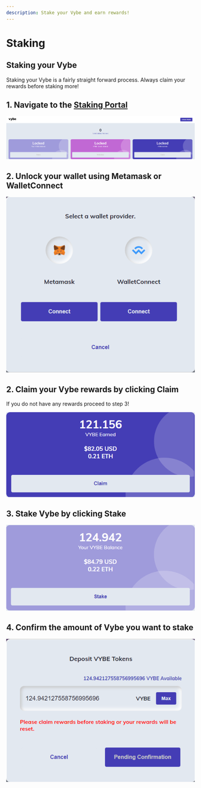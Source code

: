 ```yaml
---
description: Stake your Vybe and earn rewards!
---
```


# Staking

## Staking your Vybe

Staking your Vybe is a fairly straight forward process.  Always claim your rewards before staking more!

## 1. Navigate to the [Staking Portal](https://dashboard.vybe.finance/)

![](.gitbook/assets/image%20%284%29.png)

## 2. Unlock your wallet using Metamask or WalletConnect

![](.gitbook/assets/image%20%283%29.png)

## 2. Claim your Vybe rewards by clicking Claim

If you do not have any rewards proceed to step 3!

![](.gitbook/assets/image%20%281%29.png)

## 3. Stake Vybe by clicking Stake 

![](.gitbook/assets/image%20%282%29.png)

## 4. Confirm the amount of Vybe you want to stake

![](.gitbook/assets/image%20%285%29.png)

